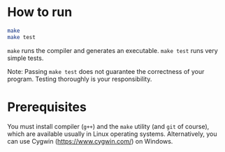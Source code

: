 # How to run
```sh
make
make test
```

`make` runs the compiler and generates an executable.
`make test` runs very simple tests.

Note: Passing `make test` does not guarantee the correctness of your program. Testing thoroughly is your responsibility.

# Prerequisites
You must install compiler (`g++`) and the `make` utility (and `git` of course), which are available usually in Linux operating systems. 
Alternatively, you can use Cygwin (https://www.cygwin.com/) on Windows.
